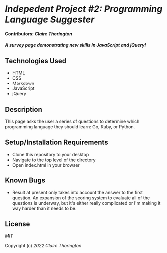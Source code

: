 # _Indepedent Project #2: Programming Language Suggester_

#### Contributors: _**Claire Thorington**_

#### _A survey page demonstrating new skills in JavaScript and jQuery!_


## Technologies Used

* HTML
* CSS
* Markdown
* JavaScript
* jQuery

## Description

This page asks the user a series of questions to determine which programming language they should learn: Go, Ruby, or Python.

## Setup/Installation Requirements

* Clone this repository to your desktop
* Navigate to the top level of the directory
* Open index.html in your browser

## Known Bugs

* Result at present only takes into account the answer to the first question. An expansion of the scoring system to evaluate all of the questions is underway, but it's either really complicated or I'm making it way harder than it needs to be.

## License

_MIT_

Copyright (c) _2022_ _Claire Thorington_